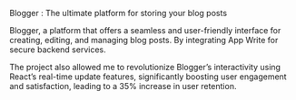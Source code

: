 Blogger : The ultimate platform for storing your blog posts

Blogger, a platform that offers a seamless and user-friendly interface for creating, editing, and managing blog posts. By integrating App Write for secure backend services.

The project also allowed me to revolutionize Blogger’s interactivity using React’s real-time update features, significantly boosting user engagement and satisfaction, leading to a 35% increase in user retention.
